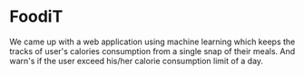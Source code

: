 # FoodiT
We came up with a web application using machine learning which keeps the tracks of user's calories consumption from a single snap of their meals. And warn's if the user exceed his/her calorie consumption limit of a day.
